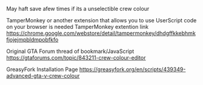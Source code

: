 May haft save afew times if its a unselectible crew colour


TamperMonkey or another extension that allows you to use UserScript code on your browser is needed
TamperMonkey extention link https://chrome.google.com/webstore/detail/tampermonkey/dhdgffkkebhmkfjojejmpbldmpobfkfo

Original GTA Forum thread of bookmark/JavaScript https://gtaforums.com/topic/843211-crew-colour-editor

GreasyFork Installation Page https://greasyfork.org/en/scripts/439349-advanced-gta-v-crew-colour
